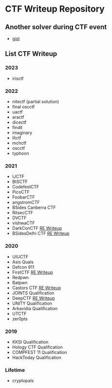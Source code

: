 # CTF Writeup Repository

## Another solver during CTF event
- [gist](http://gist.github.com/kos0ng)

## List CTF Writeup
### 2023
- irisctf
### 2022
- nitectf (partial solution)
- final oscctf
- uactf
- aractf 
- dicectf
- findit
- imaginary
- litctf
- mchctf
- oscctf
- typhoon
### 2021
- IJCTF
- BtSCTF
- CodefestCTF
- PicoCTF
- FoobarCTF
- angstromCTF
- BSides Canberra CTF
- RitsecCTF
- DVCTF
- vishwaCTF
- DarkConCTF [RE Writeup](https://ret2ex.medium.com/reverse-engineering-darkcon-ctf-2021-a8060717b1e3)
- BSidesDelhi CTF [RE Writeup](https://ret2ex.medium.com/writeup-reverse-engineering-bsides-delhi-ctf-2020-8a3f8bc92fb) 
### 2020
- UIUCTF
- Asis Quals
- Defcon 911
- FirstCTF [RE Writeup](https://medium.com/@ret2ex/write-up-first-challenge-2020-2e2ff284d590)
- Redpwn
- Batpwn
- Castors CTF [RE Writeup](https://medium.com/@ret2ex/reverse-engineering-castors-ctf-2020-b80ce7a4670)
- JOINTS Qualification
- DeepCTF [RE Writeup](https://medium.com/@ret2ex/reverse-engineering-deep-ctf-2020-ac9e83aa266d)
- UNITY Qualification
- Arkavidia Qualification
- UTCTF
- zer0pts
### 2019
- KKSI Qualification
- Hology CTF Qualification
- COMPFEST 11 Qualification
- HackToday Qualification
### Lifetime
- cryptopals
